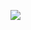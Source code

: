 [![](https://mermaid.ink/img/pako:eNq9Wutu2zgWfhXB-0dBnBcwigJpnTTeadJsmiI7SIoBLTE2J7Lolai2nmLefQ8vong5lNV2sfkxk_JcSB6e66d8nxW8pLPFrKhI2y4Z2TRk91Rn8POppU3Gz86yVf2F1oI3h2D9n7xralIFq7cVqcUbzl-C9SvetXQviZqg-DSF7PeHcPGBCNqEi0vWUtLSp1oTlGB2dvY6OxeiYetOUE1QwiFBk64Jq5UuebB-0Z5ZyQyHNzd0Vs3G9i6KdKtvpWnKkHqb73pF_vwDBJp2kZ03DTm8Z614Jfd_3QvJn1Mpk584C1Lm4hswt_lJtua8osTlZzUTUgsQv3BWOpSKk1JSpFy0o-VqyRfacwUKSlpRQVHl_Y_DXZMdNeeUvy6yj2D0eoOduWI7Ju4oKba0dC_lsOzADNe07vBrvSNNSRN0feoxDmlRRZG_rOqSfltkrBYu39_-Qyr_DR9ykHQIrA-TRRgxivyn9qWFHzaKtO_dbxFGz0AG3yH9Sz4O_vfZ4XNt7yzveE3hTCXv1hV11rekVXFyDTZrFvFbnb09v7949-Hu917n4-fMeyjtHuGC5wFjxHkWPIKn3L7USXSj0xbeuRDKVIrFdzo2xKLhFlfuVfMt-L29b-QiGypuQB--ryb5-8Xy19LioCA0uVSgad6bYCrewnE34ED2GI_OS58WW1JvKKJqDrcvGroD70vfEB7-oubdZtuf04lC_xSf-gfKT3xnlzcZiFgw6RThRX4rbFzk2KEG6ou8UTqJwH4DLxN0l3wMUpa_yjnPyI530p5BojA52Mh4-cZhaOiea1fNVcAOdppnQFnVxTbpB4Os0h7II5tJGw_8cf4E8oea6tMwNPv5aqS3I9UBbKV1FMZLB1tVrKY33W4tMwqmerroPKtZ8TIaar-ibJ59lRnhDv4T2t_ZQTSUOBZV_9TBlTiS4rhOVrDnrt6wgpV0zPysbiG9HWV7po1gFfsLMhqQR7xCXXS4xIjKDb_nb7ggNftPRzFvhsxbjTiYJXubRGnwhWFsSOiQ0hTLaCs_Ty3JIcpQsPwRmkVeI5k82MQWXfxWHgua_LG7IXFT8FqQDeP1SFPX7uV2bw1nhzPV9Ju5c7JvscnMa16cHgVq4vaa7B_7cGBeM3HqpGrUblAA0HwNkUa_no9kzE1CEHm_3-hB3v_D-k-IB68AHikmkmyEowf66ULj8Y5Vj59hHDVb8LR6HnKf9avTxzmDk2nz9ntIhm1r6M60peilnqmgv7TTlaUVXdPAWR9YKbZIB2nIV5RttgKj8x10Jzd4W1oRwVI0sqHKCnQzzGiqJb0-__cfVxerd1f38XaK-LBa3l8htNXN6n51_v4oPVTuPN1Yqekb2OnMpv5AoLfdbi8gKdgyFIx4SwYVpwWGdnRz23VFnRdE0vve2FhbK9tN-1IJBqd9xvtah2FCC3pMYGi60i3ylefYiWMFTNOOdlQoPl7qgs775sevFImcYI4o38uNPOzqA48K3gTLNfk2qgLoY-KDZ15SKhKeAzqSfH5aNvknNxlpLDGrzXXewiek1jKE6ubZsFXaC2QFMUxL2hYNU-_R5mOMCeplV1V4L9CQQtyRuuS76jCBw1zkZqwllkKs7mj6SH2-v3h-hqqKvSxr8fbDY1lCl4L2JiVh1QGZLP129JxVMqKQ8ylyvLxp-Ne8JIdkU2GavSQL1BTUxhBr9AHfU4_ZtosMDSkvalNFgm6WM7Ju1WPaXk3-79Wrfvk1CiI6MKNb7cNRxoWKODgjkFSlR1LHoHFqIZsmgQxr_wMd2IwWFMdbLo5XxTB73ph9UhhPT5bnGY02YL4dLA4B6psec1OXH8-qDodJlyNcQiIvxVYFesjmCIBfpOO9prS8k1ADGs8KhMihO4UdB5ipVUExGCaVCG6V1uTspmMEi9mg57VTafY9mwLGpuB2u_Mw5o6hkD8GpOe4u_0CihaWSBe3CzBELNVaICduHcOj2CH3klU0hpqiOClIVXTQw2s06bZhBc233iAA0evODYjjWR0PfZgjx0SdX-75HoI8dVDZC6CH5eaoCnobgSjW3WEl6C5AAvdSdrifaujK1HOlv2PA5gmChVZiO4Sph7MKVyLAEVqc1CfYcWC9x54Nl-8nFgJrU4gnmO5n0UFpdXw6dk3tCFAcx7YJxE8h_MWro4KJyimiXnLgL7lHPgkQp3tJTNQPTQvEVReQrv7u10Vnyo_OLPs7NYkY-CYcOdcRRBVmoyF2dJVc6TF7nsUuh7XzSvw3MLeJvGee5nfBSt7siBeyY4Lgw5cEhhdIKOBGtGpZ145zy0KpSibCFyTEt9qEHj7kz8KK7sM4-NDsKkJQKlKWvbI4Fgz0acyPTg698Ehd7L9Quz6iyumqR09CtGYJRYxvkN7Ruta_Otr5baNFYb1VuB5oysGBmdsKRB9tN7q93vdfFMZYLwdQexq_BdQnsa8caH2SAAzRCOc8mzKLgbhuqybt9KY75GuZzcSwS8FbMYI1D0O-flQsH2FQsQ-bR54y1ffs31Z43tcKImS0LkM0EB9ZTq0W71PysJoaKnAO6Ey9_U-CIVERdVGTlw4QbUN2PvihsfnDn4gjtpIaSAmfDwOe_jxLZ6rAJCxQlU_hmaAVq1TRX9RoZ9B_chOkofbDF9qoGY6WYYcuyZ8gB6boKXjUuYsZ26OVKcjqOOfgRiXmRkv_ati3p2VwPaz3j-C-5MF_DCt0AAxavCTADTV6IUqmwTEwi9xxLu4SQyML7x63Zg7Mof6M67sLGMgV72H1Sjq2PdTJyz3BZgYY8z3VfgKJkUSbz-D1Hj975b0HGE_QJIJUiGnQo_pAJgfCKTXmKBAa46o3R_5EiwzQnLpzUBjyMBYGeBTfIUp-Ust5VR3HVdPI6TjESUOo4_-Dux4TkvW8x1XTz--ir1kUObP5bEehlWblbDFTPvw0E1tI6E-zBfxa0mfSVeJp9lRL1m5fQgRelAwGqtnimVQtnc9IJ_jHQ13YBc1l_vbTrP79Xx7_Nx8)](https://mermaid.live/edit#pako:eNq9Wutu2zgWfhXB-0dBnBcwigJpnTTeadJsmiI7SIoBLTE2J7Lolai2nmLefQ8vong5lNV2sfkxk_JcSB6e66d8nxW8pLPFrKhI2y4Z2TRk91Rn8POppU3Gz86yVf2F1oI3h2D9n7xralIFq7cVqcUbzl-C9SvetXQviZqg-DSF7PeHcPGBCNqEi0vWUtLSp1oTlGB2dvY6OxeiYetOUE1QwiFBk64Jq5UuebB-0Z5ZyQyHNzd0Vs3G9i6KdKtvpWnKkHqb73pF_vwDBJp2kZ03DTm8Z614Jfd_3QvJn1Mpk584C1Lm4hswt_lJtua8osTlZzUTUgsQv3BWOpSKk1JSpFy0o-VqyRfacwUKSlpRQVHl_Y_DXZMdNeeUvy6yj2D0eoOduWI7Ju4oKba0dC_lsOzADNe07vBrvSNNSRN0feoxDmlRRZG_rOqSfltkrBYu39_-Qyr_DR9ykHQIrA-TRRgxivyn9qWFHzaKtO_dbxFGz0AG3yH9Sz4O_vfZ4XNt7yzveE3hTCXv1hV11rekVXFyDTZrFvFbnb09v7949-Hu917n4-fMeyjtHuGC5wFjxHkWPIKn3L7USXSj0xbeuRDKVIrFdzo2xKLhFlfuVfMt-L29b-QiGypuQB--ryb5-8Xy19LioCA0uVSgad6bYCrewnE34ED2GI_OS58WW1JvKKJqDrcvGroD70vfEB7-oubdZtuf04lC_xSf-gfKT3xnlzcZiFgw6RThRX4rbFzk2KEG6ou8UTqJwH4DLxN0l3wMUpa_yjnPyI530p5BojA52Mh4-cZhaOiea1fNVcAOdppnQFnVxTbpB4Os0h7II5tJGw_8cf4E8oea6tMwNPv5aqS3I9UBbKV1FMZLB1tVrKY33W4tMwqmerroPKtZ8TIaar-ibJ59lRnhDv4T2t_ZQTSUOBZV_9TBlTiS4rhOVrDnrt6wgpV0zPysbiG9HWV7po1gFfsLMhqQR7xCXXS4xIjKDb_nb7ggNftPRzFvhsxbjTiYJXubRGnwhWFsSOiQ0hTLaCs_Ty3JIcpQsPwRmkVeI5k82MQWXfxWHgua_LG7IXFT8FqQDeP1SFPX7uV2bw1nhzPV9Ju5c7JvscnMa16cHgVq4vaa7B_7cGBeM3HqpGrUblAA0HwNkUa_no9kzE1CEHm_3-hB3v_D-k-IB68AHikmkmyEowf66ULj8Y5Vj59hHDVb8LR6HnKf9avTxzmDk2nz9ntIhm1r6M60peilnqmgv7TTlaUVXdPAWR9YKbZIB2nIV5RttgKj8x10Jzd4W1oRwVI0sqHKCnQzzGiqJb0-__cfVxerd1f38XaK-LBa3l8htNXN6n51_v4oPVTuPN1Yqekb2OnMpv5AoLfdbi8gKdgyFIx4SwYVpwWGdnRz23VFnRdE0vve2FhbK9tN-1IJBqd9xvtah2FCC3pMYGi60i3ylefYiWMFTNOOdlQoPl7qgs775sevFImcYI4o38uNPOzqA48K3gTLNfk2qgLoY-KDZ15SKhKeAzqSfH5aNvknNxlpLDGrzXXewiek1jKE6ubZsFXaC2QFMUxL2hYNU-_R5mOMCeplV1V4L9CQQtyRuuS76jCBw1zkZqwllkKs7mj6SH2-v3h-hqqKvSxr8fbDY1lCl4L2JiVh1QGZLP129JxVMqKQ8ylyvLxp-Ne8JIdkU2GavSQL1BTUxhBr9AHfU4_ZtosMDSkvalNFgm6WM7Ju1WPaXk3-79Wrfvk1CiI6MKNb7cNRxoWKODgjkFSlR1LHoHFqIZsmgQxr_wMd2IwWFMdbLo5XxTB73ph9UhhPT5bnGY02YL4dLA4B6psec1OXH8-qDodJlyNcQiIvxVYFesjmCIBfpOO9prS8k1ADGs8KhMihO4UdB5ipVUExGCaVCG6V1uTspmMEi9mg57VTafY9mwLGpuB2u_Mw5o6hkD8GpOe4u_0CihaWSBe3CzBELNVaICduHcOj2CH3klU0hpqiOClIVXTQw2s06bZhBc233iAA0evODYjjWR0PfZgjx0SdX-75HoI8dVDZC6CH5eaoCnobgSjW3WEl6C5AAvdSdrifaujK1HOlv2PA5gmChVZiO4Sph7MKVyLAEVqc1CfYcWC9x54Nl-8nFgJrU4gnmO5n0UFpdXw6dk3tCFAcx7YJxE8h_MWro4KJyimiXnLgL7lHPgkQp3tJTNQPTQvEVReQrv7u10Vnyo_OLPs7NYkY-CYcOdcRRBVmoyF2dJVc6TF7nsUuh7XzSvw3MLeJvGee5nfBSt7siBeyY4Lgw5cEhhdIKOBGtGpZ145zy0KpSibCFyTEt9qEHj7kz8KK7sM4-NDsKkJQKlKWvbI4Fgz0acyPTg698Ehd7L9Quz6iyumqR09CtGYJRYxvkN7Ruta_Otr5baNFYb1VuB5oysGBmdsKRB9tN7q93vdfFMZYLwdQexq_BdQnsa8caH2SAAzRCOc8mzKLgbhuqybt9KY75GuZzcSwS8FbMYI1D0O-flQsH2FQsQ-bR54y1ffs31Z43tcKImS0LkM0EB9ZTq0W71PysJoaKnAO6Ey9_U-CIVERdVGTlw4QbUN2PvihsfnDn4gjtpIaSAmfDwOe_jxLZ6rAJCxQlU_hmaAVq1TRX9RoZ9B_chOkofbDF9qoGY6WYYcuyZ8gB6boKXjUuYsZ26OVKcjqOOfgRiXmRkv_ati3p2VwPaz3j-C-5MF_DCt0AAxavCTADTV6IUqmwTEwi9xxLu4SQyML7x63Zg7Mof6M67sLGMgV72H1Sjq2PdTJyz3BZgYY8z3VfgKJkUSbz-D1Hj975b0HGE_QJIJUiGnQo_pAJgfCKTXmKBAa46o3R_5EiwzQnLpzUBjyMBYGeBTfIUp-Ust5VR3HVdPI6TjESUOo4_-Dux4TkvW8x1XTz--ir1kUObP5bEehlWblbDFTPvw0E1tI6E-zBfxa0mfSVeJp9lRL1m5fQgRelAwGqtnimVQtnc9IJ_jHQ13YBc1l_vbTrP79Xx7_Nx8)
